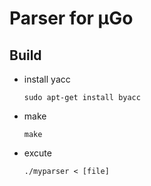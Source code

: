 # Parser for μGo

## Build 
* install yacc
    ```
    sudo apt-get install byacc
    ```
* make
    ```
    make
    ```
* excute
    ```
    ./myparser < [file]
    ```
